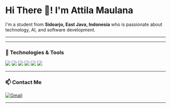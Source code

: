 # Hi There 👋! I'm Attila Maulana

I'm a student from **Sidoarjo, East Java, Indonesia** who is passionate about technology, AI, and software development.

---

---

### 🔧 Technologies & Tools

<img src="https://img.shields.io/badge/Python-3776AB?style=for-the-badge&logo=python&logoColor=white"/>
<img src="https://img.shields.io/badge/Jupyter-F37626?style=for-the-badge&logo=jupyter&logoColor=white"/>
<img src="https://img.shields.io/badge/TensorFlow-FF6F00?style=for-the-badge&logo=tensorflow&logoColor=white"/>
<img src="https://img.shields.io/badge/HTML5-E34F26?style=for-the-badge&logo=html5&logoColor=white"/>
<img src="https://img.shields.io/badge/CSS3-1572B6?style=for-the-badge&logo=css3&logoColor=white"/>
<img src="https://img.shields.io/badge/JavaScript-F7DF1E?style=for-the-badge&logo=javascript&logoColor=black"/>

---

### 📫 Contact Me

[![Gmail](https://img.shields.io/badge/Gmail-D14836?style=for-the-badge&logo=gmail&logoColor=white)](mailto:atilamaulana199@gmail.com)

---
